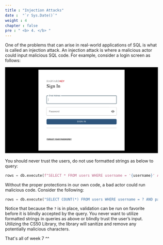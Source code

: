 ```yaml
---
title : "Injection Attacks"
date :  "`r Sys.Date()`" 
weight : 4 
chapter : false
pre : " <b> 4. </b> "
---
```

One of the problems that can arise in real-world applications of SQL is what is called an injection attack. An injection attack is where a malicious actor could input malicious SQL code.
For example, consider a login screen as follows:

![login](https://raw.githubusercontent.com/baobaoupcloud/cs-w7/main/static/images/4.injectionattacks/injectionattacks1.png)

You should never trust the users, do not use formatted strings as below to query:
```python
rows = db.execute(f"SELECT * FROM users WHERE username = '{username}' AND password = '{password}'")
```

Without the proper protections in our own code, a bad actor could run malicious code. Consider the following:

```python
rows = db.execute("SELECT COUNT(*) FROM users WHERE username = ? AND password = ?", username, password)
```
Notice that because the `?` is in place, validation can be run on favorite before it is blindly accepted by the query.
You never want to utilize formatted strings in queries as above or blindly trust the user’s input.
Utilizing the CS50 Library, the library will sanitize and remove any potentially malicious characters.

That's all of week 7 ^^